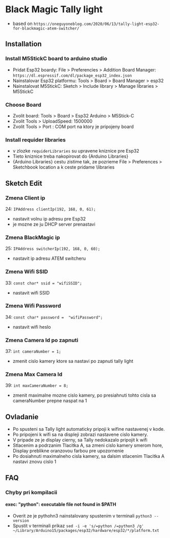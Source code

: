 # Black Magic Tally light 

- based on ```https://oneguyoneblog.com/2020/06/13/tally-light-esp32-for-blackmagic-atem-switcher/```

## Installation

### Install M5StickC board to arduino studio

- Pridat Esp32 boardy: File > Preferencies > Addition Board Manager: ```https://dl.espressif.com/dl/package_esp32_index.json```
- Nainstalovar Esp32 platformu: Tools > Board > Board Manager > esp32
- Nainstalovat M5StickC: Sketch > Include library > Manage libraries > M5StickC

### Choose Board

- Zvolit board: Tools > Board > Esp32 Arduino > M5Stick-C
- Zvolit Tools > UploadSpeed: 1500000
- Zvolit Tools > Port : COM port na ktory je pripojeny board

### Install requider libraries

- v zlozke ```requiderLibraries``` su upravene kniznice pre Esp32
- Tieto kniznice treba nakopirovat do {Arduino Libraries}
- {Arduino Libraries} cestu zistime tak, ze pozrieme File > Preferences > Sketchbook location a k ceste pridame \libraries


## Sketch Edit

### Zmena Client ip
24: ```IPAddress clientIp(192, 168, 0, 61);```
- nastavit volnu ip adresu pre Esp32 
- je mozne ze ju DHCP server prenastavi

### Zmena BlackMagic ip
25: ```IPAddress switcherIp(192, 168, 0, 60);```
- nastavit ip adresu ATEM switcheru

### Zmena Wifi SSID
33: ```const char* ssid = "wifiSSID";```
- nastavit wifi SSID

### Zmena Wifi Password
34: ```const char* password =  "wifiPassword";```
- nastavit wifi heslo

### Zmena Camera Id po zapnuti
37: ```int cameraNumber = 1;```
- zmenit cislo kamery ktore sa nastavi po zapnuti tally light

### Zmena Max Camera Id
39: ```int maxCameraNumber = 8;```
- zmenit maximalne mozne cislo kamery, po presiahnuti tohto cisla sa cameraNumber prepne naspat na 1

## Ovladanie

- Po spusteni sa Tally light automaticky pripoji k wifine nastavenej v kode.
- Po pripojeni k wifi sa na displeji zobrazi nastavene cislo kamery.
- V pripade ze je display cierny, sa Tally nedokazalo pripojit k wifi
- Stlacenim a podrzanim Tlacitka A, sa zmeni cislo kamery smerom hore, Display preblikne oranzovou farbou pre upozornenie
- Po dosiahnuti maximalneho cisla kamery, sa dalsim stlacenim Tlacitka A nastavi znovu cislo 1

## FAQ

### Chyby pri kompilacii

#### exec: "python": executable file not found in $PATH
- Overit ze je pythohn3 nainstalovany spustenim v terminali ```python3 --version```
- Spustit v terminali prikaz ```sed -i -e 's/=python /=python3 /g' ~/Library/Arduino15/packages/esp32/hardware/esp32/*/platform.txt```
